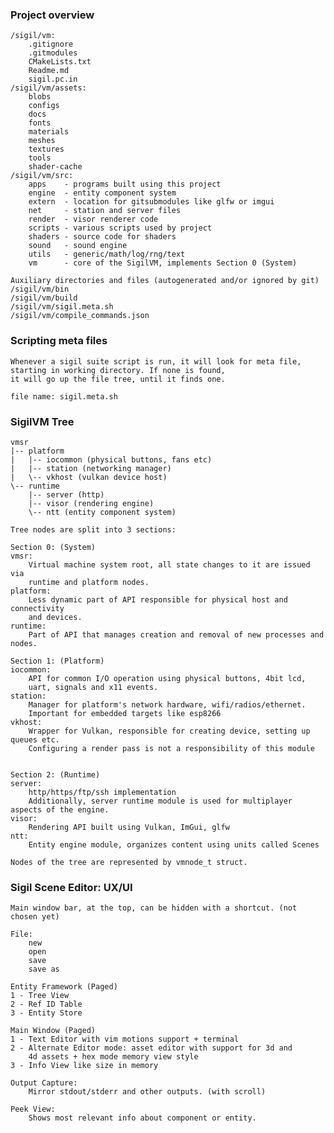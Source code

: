 ### Project overview
    /sigil/vm:
        .gitignore
        .gitmodules
        CMakeLists.txt
        Readme.md
        sigil.pc.in
    /sigil/vm/assets:
        blobs
        configs
        docs
        fonts
        materials
        meshes
        textures
        tools
        shader-cache
    /sigil/vm/src:
        apps    - programs built using this project
        engine  - entity component system
        extern  - location for gitsubmodules like glfw or imgui
        net     - station and server files
        render  - visor renderer code
        scripts - various scripts used by project
        shaders - source code for shaders
        sound   - sound engine
        utils   - generic/math/log/rng/text
        vm      - core of the SigilVM, implements Section 0 (System)

    Auxiliary directories and files (autogenerated and/or ignored by git)
    /sigil/vm/bin
    /sigil/vm/build
    /sigil/vm/sigil.meta.sh
    /sigil/vm/compile_commands.json


### Scripting meta files
    Whenever a sigil suite script is run, it will look for meta file,
    starting in working directory. If none is found, 
    it will go up the file tree, until it finds one.

    file name: sigil.meta.sh

### SigilVM Tree
    vmsr
    |-- platform
    |   |-- iocommon (physical buttons, fans etc)
    |   |-- station (networking manager)
    |   \-- vkhost (vulkan device host)
    \-- runtime
        |-- server (http)
        |-- visor (rendering engine)
        \-- ntt (entity component system)

    Tree nodes are split into 3 sections:  

    Section 0: (System)
    vmsr:
        Virtual machine system root, all state changes to it are issued via
        runtime and platform nodes.
    platform:
        Less dynamic part of API responsible for physical host and connectivity
        and devices.
    runtime:
        Part of API that manages creation and removal of new processes and nodes.
    
    Section 1: (Platform)
    iocommon:
        API for common I/O operation using physical buttons, 4bit lcd,
        uart, signals and x11 events.
    station:
        Manager for platform's network hardware, wifi/radios/ethernet.
        Important for embedded targets like esp8266
    vkhost:
        Wrapper for Vulkan, responsible for creating device, setting up queues etc.
        Configuring a render pass is not a responsibility of this module
        

    Section 2: (Runtime)
    server:
        http/https/ftp/ssh implementation
        Additionally, server runtime module is used for multiplayer aspects of the engine.
    visor:
        Rendering API built using Vulkan, ImGui, glfw
    ntt:
        Entity engine module, organizes content using units called Scenes
    
    Nodes of the tree are represented by vmnode_t struct.

### Sigil Scene Editor: UX/UI

    Main window bar, at the top, can be hidden with a shortcut. (not chosen yet)

    File:
        new
        open
        save
        save as

    Entity Framework (Paged)
    1 - Tree View
    2 - Ref ID Table
    3 - Entity Store

    Main Window (Paged)
    1 - Text Editor with vim motions support + terminal
    2 - Alternate Editor mode: asset editor with support for 3d and 
        4d assets + hex mode memory view style
    3 - Info View like size in memory

    Output Capture:
        Mirror stdout/stderr and other outputs. (with scroll)

    Peek View:
        Shows most relevant info about component or entity. 

